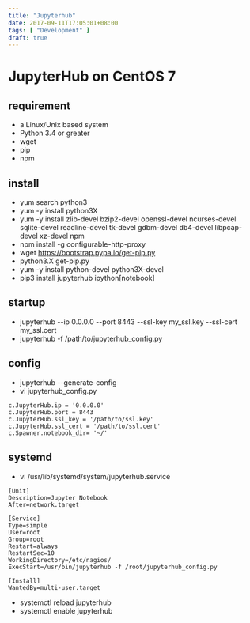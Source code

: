 ```yaml
---
title: "Jupyterhub"
date: 2017-09-11T17:05:01+08:00
tags: [ "Development" ]
draft: true
---
```

# JupyterHub on CentOS 7

## requirement
- a Linux/Unix based system
- Python 3.4 or greater
- wget
- pip
- npm


## install
- yum search python3
- yum -y install python3X
- yum -y install zlib-devel bzip2-devel openssl-devel ncurses-devel sqlite-devel readline-devel tk-devel gdbm-devel db4-devel libpcap-devel xz-devel npm
- npm install -g configurable-http-proxy
- wget https://bootstrap.pypa.io/get-pip.py
- python3.X get-pip.py
- yum -y install python-devel python3X-devel
- pip3 install jupyterhub ipython[notebook]

## startup
- jupyterhub --ip 0.0.0.0 --port 8443 --ssl-key my_ssl.key --ssl-cert my_ssl.cert
- jupyterhub -f /path/to/jupyterhub_config.py

## config
- jupyterhub --generate-config
- vi jupyterhub_config.py
```
c.JupyterHub.ip = '0.0.0.0'
c.JupyterHub.port = 8443
c.JupyterHub.ssl_key = '/path/to/ssl.key'
c.JupyterHub.ssl_cert = '/path/to/ssl.cert'
c.Spawner.notebook_dir= '~/'
```

## systemd
- vi /usr/lib/systemd/system/jupyterhub.service

```
[Unit]
Description=Jupyter Notebook
After=network.target

[Service]
Type=simple
User=root
Group=root
Restart=always
RestartSec=10
WorkingDirectory=/etc/nagios/
ExecStart=/usr/bin/jupyterhub -f /root/jupyterhub_config.py

[Install]
WantedBy=multi-user.target
```

- systemctl reload jupyterhub
- systemctl enable jupyterhub
